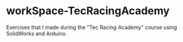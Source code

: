 # workSpace-TecRacingAcademy
Exercises that I made during the "Tec Racing Academy" course using SolidWorks and Arduino.
